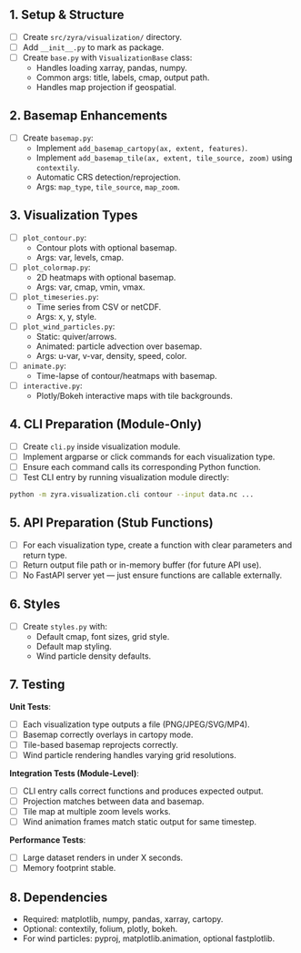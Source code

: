 ## 1. Setup & Structure
- [ ] Create `src/zyra/visualization/` directory.
- [ ] Add `__init__.py` to mark as package.
- [ ] Create `base.py` with `VisualizationBase` class:
  - Handles loading xarray, pandas, numpy.
  - Common args: title, labels, cmap, output path.
  - Handles map projection if geospatial.

## 2. Basemap Enhancements
- [ ] Create `basemap.py`:
  - Implement `add_basemap_cartopy(ax, extent, features)`.
  - Implement `add_basemap_tile(ax, extent, tile_source, zoom)` using `contextily`.
  - Automatic CRS detection/reprojection.
  - Args: `map_type`, `tile_source`, `map_zoom`.

## 3. Visualization Types
- [ ] `plot_contour.py`:
  - Contour plots with optional basemap.
  - Args: var, levels, cmap.
- [ ] `plot_colormap.py`:
  - 2D heatmaps with optional basemap.
  - Args: var, cmap, vmin, vmax.
- [ ] `plot_timeseries.py`:
  - Time series from CSV or netCDF.
  - Args: x, y, style.
- [ ] `plot_wind_particles.py`:
  - Static: quiver/arrows.
  - Animated: particle advection over basemap.
  - Args: u-var, v-var, density, speed, color.
- [ ] `animate.py`:
  - Time-lapse of contour/heatmaps with basemap.
- [ ] `interactive.py`:
  - Plotly/Bokeh interactive maps with tile backgrounds.

## 4. CLI Preparation (Module-Only)
- [ ] Create `cli.py` inside visualization module.
- [ ] Implement argparse or click commands for each visualization type.
- [ ] Ensure each command calls its corresponding Python function.
- [ ] Test CLI entry by running visualization module directly:
```bash
python -m zyra.visualization.cli contour --input data.nc ...
```

## 5. API Preparation (Stub Functions)
- [ ] For each visualization type, create a function with clear parameters and return type.
- [ ] Return output file path or in-memory buffer (for future API use).
- [ ] No FastAPI server yet — just ensure functions are callable externally.

## 6. Styles
- [ ] Create `styles.py` with:
  - Default cmap, font sizes, grid style.
  - Default map styling.
  - Wind particle density defaults.

## 7. Testing
**Unit Tests**:
- [ ] Each visualization type outputs a file (PNG/JPEG/SVG/MP4).
- [ ] Basemap correctly overlays in cartopy mode.
- [ ] Tile-based basemap reprojects correctly.
- [ ] Wind particle rendering handles varying grid resolutions.

**Integration Tests (Module-Level)**:
- [ ] CLI entry calls correct functions and produces expected output.
- [ ] Projection matches between data and basemap.
- [ ] Tile map at multiple zoom levels works.
- [ ] Wind animation frames match static output for same timestep.

**Performance Tests**:
- [ ] Large dataset renders in under X seconds.
- [ ] Memory footprint stable.

## 8. Dependencies
- Required: matplotlib, numpy, pandas, xarray, cartopy.
- Optional: contextily, folium, plotly, bokeh.
- For wind particles: pyproj, matplotlib.animation, optional fastplotlib.
